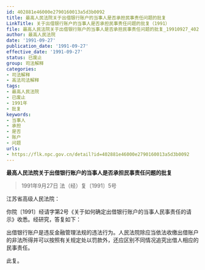 ```yaml
---
id: 402881e46000e2790160013a5d3b0092
title: 最高人民法院关于出借银行账户的当事人是否承担民事责任问题的批复
LinkTitle: 关于出借银行账户的当事人是否承担民事责任问题的批复（1991）
file: 最高人民法院关于出借银行账户的当事人是否承担民事责任问题的批复_19910927_402881e46000e2790160013a5d3b0092.docx
author: 最高人民法院
date: '1991-09-27'
publication_date: '1991-09-27'
effective_date: '1991-09-27'
status: 已废止
group: 司法解释
categories:
- 司法解释
- 高法司法解释
tags:
- 最高人民法院
- 已废止
- 1991年
- 批复
keywords:
- 当事人
- 承担
- 是否
- 账户
- 问题
urls:
- https://flk.npc.gov.cn/detail?id=402881e46000e2790160013a5d3b0092
---
```


**最高人民法院关于出借银行账户的当事人是否承担民事责任问题的批复**

> 1991年9月27日 法（经）复〔1991〕5号

江苏省高级人民法院：

你院〔1991〕经请字第2号《关于如何确定出借银行账户的当事人民事责任的请示》收悉。经研究，答复如下：

出借银行账户是违反金融管理法规的违法行为。人民法院除应当依法收缴出借账户的非法所得并可以按照有关规定处以罚款外，还应区别不同情况追究出借人相应的民事责任。

此复。
